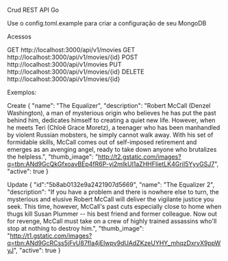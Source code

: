 Crud REST API Go

Use o config.toml.example para criar a configuração de seu MongoDB

Acessos

GET    http://localhost:3000/api/v1/movies
GET    http://localhost:3000/api/v1/movies/{id}
POST   http://localhost:3000/api/v1/movies
PUT    http://localhost:3000/api/v1/movies/{id}
DELETE http://localhost:3000/api/v1/movies/{id}

Exemplos:

Create
{
  "name": "The Equalizer",
  "description": "Robert McCall (Denzel Washington), a man of mysterious origin who believes he has put the past behind him, dedicates himself to creating a quiet new life. However, when he meets Teri (Chloë Grace Moretz), a teenager who has been manhandled by violent Russian mobsters, he simply cannot walk away. With his set of formidable skills, McCall comes out of self-imposed retirement and emerges as an avenging angel, ready to take down anyone who brutalizes the helpless.",
  "thumb_image": "http://t2.gstatic.com/images?q=tbn:ANd9GcQkGfxoavBEp4fR6P-yi2mIkUl1aZHHFIietLK4GriI5YyvGSJ7",
  "active": true
}

Update
{
	"id":"5b8ab0132e9a2421907d5669",
  "name": "The Equalizer 2",
  "description": "If you have a problem and there is nowhere else to turn, the mysterious and elusive Robert McCall will deliver the vigilante justice you seek. This time, however, McCall's past cuts especially close to home when thugs kill Susan Plummer -- his best friend and former colleague. Now out for revenge, McCall must take on a crew of highly trained assassins who'll stop at nothing to destroy him.",
  "thumb_image": "http://t1.gstatic.com/images?q=tbn:ANd9GcRCss5jFvU87fla4jEIwpv9dUAdZKzeUYHY_mhqzDxrvX9ppWyJ",
  "active": true
}

